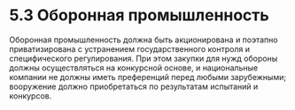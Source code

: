 # 5.3 Оборонная промышленность

Оборонная промышленность должна быть акционирована и поэтапно приватизирована с устранением государственного контроля и специфического регулирования. При этом закупки для нужд обороны должны осуществляться на конкурсной основе, и национальные компании не должны иметь преференций перед любыми зарубежными; вооружение должно приобретаться по результатам испытаний и конкурсов.



